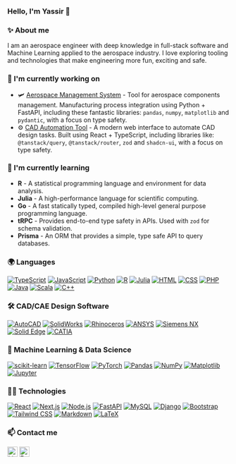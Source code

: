 ### Hello, I'm Yassir 👋

### ✨ About me

I am an aerospace engineer with deep knowledge in full-stack software and Machine Learning applied to the aerospace industry. I love exploring tooling and technologies that make engineering more fun, exciting and safe.

### 🔭 I'm currently working on

- 🛩️ [Aerospace Management System](https://github.com/TheYassir98) - Tool for aerospace components management. Manufacturing process integration using Python + FastAPI, including these fantastic libraries: `pandas`, `numpy`, `matplotlib` and `pydantic`, with a focus on type safety.
- ⚙️ [CAD Automation Tool](https://github.com/TheYassir98) - A modern web interface to automate CAD design tasks. Built using React + TypeScript, including libraries like: `@tanstack/query`, `@tanstack/router`, `zod` and `shadcn-ui`, with a focus on type safety.

### 🌱 I'm currently learning

- **R** - A statistical programming language and environment for data analysis.
- **Julia** - A high-performance language for scientific computing.
- **Go** - A fast statically typed, compiled high-level general purpose programming language.
- **tRPC** - Provides end-to-end type safety in APIs. Used with `zod` for schema validation.
- **Prisma** - An ORM that provides a simple, type safe API to query databases.

### 🌍 Languages

[![TypeScript](https://img.shields.io/badge/TypeScript-3075C1?logo=typescript&logoColor=fff)](#)
[![JavaScript](https://img.shields.io/badge/JavaScript-F0D81D?logo=javascript&logoColor=000)](#)
[![Python](https://img.shields.io/badge/Python-3471A0?logo=python&logoColor=fff)](#)
[![R](https://img.shields.io/badge/R-276DC3?style=flat&logo=r&logoColor=white)](#)
[![Julia](https://img.shields.io/badge/Julia-9558B2?style=flat&logo=julia&logoColor=white)](#)
[![HTML](https://img.shields.io/badge/HTML-e34c26?style=flat&logo=html5&logoColor=white)](#)
[![CSS](https://img.shields.io/badge/CSS-563d7c?&style=flat&logo=css3&logoColor=white)](#)
[![PHP](https://img.shields.io/badge/PHP-4D588F?logo=php&logoColor=fff)](#)
[![Java](https://img.shields.io/badge/Java-ED8B00?style=flat&logo=openjdk&logoColor=white)](#)
[![Scala](https://img.shields.io/badge/Scala-BB1A06?logo=scala&logoColor=fff)](#)
[![C++](https://img.shields.io/badge/C++-004283?logo=cplusplus&logoColor=fff)](#)

### 🛠️ CAD/CAE Design Software

[![AutoCAD](https://img.shields.io/badge/AutoCAD-EE3124?style=flat&logo=autodesk&logoColor=white)](#)
[![SolidWorks](https://img.shields.io/badge/SolidWorks-FF0000?style=flat&logo=solidworks&logoColor=white)](#)
[![Rhinoceros](https://img.shields.io/badge/Rhinoceros-801010?style=flat&logo=rhinoceros&logoColor=white)](#)
[![ANSYS](https://img.shields.io/badge/ANSYS-FFB71B?style=flat&logo=ansys&logoColor=black)](#)
[![Siemens NX](https://img.shields.io/badge/Siemens_NX-009639?style=flat&logo=siemens&logoColor=white)](#)
[![Solid Edge](https://img.shields.io/badge/Solid_Edge-005386?style=flat&logo=siemens&logoColor=white)](#)
[![CATIA](https://img.shields.io/badge/CATIA-005386?style=flat&logo=dassaultsystemes&logoColor=white)](#)

### 🤖 Machine Learning & Data Science

[![scikit-learn](https://img.shields.io/badge/scikit--learn-F7931E?style=flat&logo=scikit-learn&logoColor=white)](#)
[![TensorFlow](https://img.shields.io/badge/TensorFlow-FF6F00?style=flat&logo=tensorflow&logoColor=white)](#)
[![PyTorch](https://img.shields.io/badge/PyTorch-EE4C2C?style=flat&logo=pytorch&logoColor=white)](#)
[![Pandas](https://img.shields.io/badge/pandas-150458?style=flat&logo=pandas&logoColor=white)](#)
[![NumPy](https://img.shields.io/badge/numpy-013243?style=flat&logo=numpy&logoColor=white)](#)
[![Matplotlib](https://img.shields.io/badge/Matplotlib-11557c?style=flat&logo=python&logoColor=white)](#)
[![Jupyter](https://img.shields.io/badge/Jupyter-F37626?style=flat&logo=jupyter&logoColor=white)](#)

### 🧑‍💻 Technologies

[![React](https://img.shields.io/badge/React-%2320232a.svg?logo=react)](#)
[![Next.js](https://img.shields.io/badge/Next.js-0F0F11?logo=next.js&logoColor=white)](#)
[![Node.js](https://img.shields.io/badge/Node.js-339933?style=flat&logo=node.js&logoColor=white)](#)
[![FastAPI](https://img.shields.io/badge/FastAPI-009688?style=flat&logo=fastapi&logoColor=white)](#)
[![MySQL](https://img.shields.io/badge/MySQL-4479A1?style=flat&logo=mysql&logoColor=white)](#)
[![Django](https://img.shields.io/badge/Django-0A2D1E?style=flat&logo=django&logoColor=white)](#)
[![Bootstrap](https://img.shields.io/badge/Bootstrap-7952B3?style=flat&logo=bootstrap&logoColor=white)](#)
[![Tailwind CSS](https://img.shields.io/badge/Tailwind%20CSS-%2338B2AC.svg?logo=tailwind-css&logoColor=white)](#)
[![Markdown](https://img.shields.io/badge/Markdown-000000?style=flat&logo=markdown&logoColor=white)](#)
[![LaTeX](https://img.shields.io/badge/LaTeX-007C7C?style=flat&logo=latex&logoColor=white)](#)

### 📫 Contact me

<a href="https://www.linkedin.com/in/yassir-el-ouahabi-khirat/" target="_blank"><img alt="LinkedIn" height="23px" src="https://img.shields.io/badge/LinkedIn-0077B5?style=for-the-badge&logo=linkedin&logoColor=white" /></a> <a href="mailto:yagove@gmail.com" target="_blank"><img alt="Email" height="23px" src="https://img.shields.io/badge/Email-10b981?style=for-the-badge&logo=&logoColor=white" /></a>
